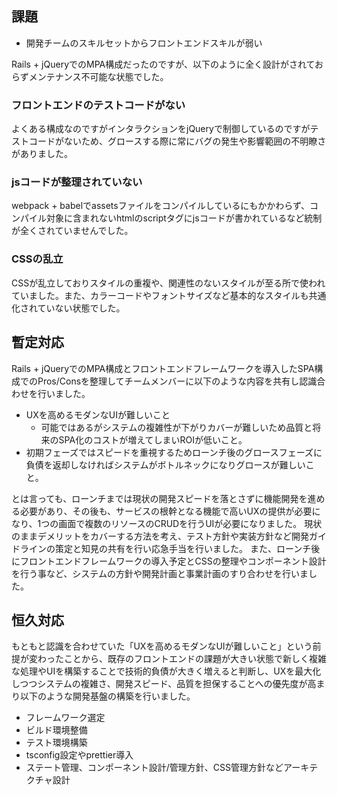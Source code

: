 ## 課題
* 開発チームのスキルセットからフロントエンドスキルが弱い

Rails + jQueryでのMPA構成だったのですが、以下のように全く設計がされておらずメンテナンス不可能な状態でした。

### フロントエンドのテストコードがない
よくある構成なのですがインタラクションをjQueryで制御しているのですがテストコードがないため、グロースする際に常にバグの発生や影響範囲の不明瞭さがありました。

### jsコードが整理されていない
webpack + babelでassetsファイルをコンパイルしているにもかかわらず、コンパイル対象に含まれないhtmlのscriptタグにjsコードが書かれているなど統制が全くされていませんでした。

### CSSの乱立
CSSが乱立しておりスタイルの重複や、関連性のないスタイルが至る所で使われていました。また、カラーコードやフォントサイズなど基本的なスタイルも共通化されていない状態でした。

## 暫定対応
Rails + jQueryでのMPA構成とフロントエンドフレームワークを導入したSPA構成でのPros/Consを整理してチームメンバーに以下のような内容を共有し認識合わせを行いました。

* UXを高めるモダンなUIが難しいこと
  * 可能ではあるがシステムの複雑性が下がりカバーが難しいため品質と将来のSPA化のコストが増えてしまいROIが低いこと。
* 初期フェーズではスピードを重視するためローンチ後のグロースフェーズに負債を返却しなければシステムがボトルネックになりグロースが難しいこと。

とは言っても、ローンチまでは現状の開発スピードを落とさずに機能開発を進める必要があり、その後も、サービスの根幹となる機能で高いUXの提供が必要になり、1つの画面で複数のリソースのCRUDを行うUIが必要になりました。
現状のままデメリットをカバーする方法を考え、テスト方針や実装方針など開発ガイドラインの策定と知見の共有を行い応急手当を行いました。
また、ローンチ後にフロントエンドフレームワークの導入予定とCSSの整理やコンポーネント設計を行う事など、システムの方針や開発計画と事業計画のすり合わせを行いました。

## 恒久対応

もともと認識を合わせていた「UXを高めるモダンなUIが難しいこと」という前提が変わったことから、既存のフロントエンドの課題が大きい状態で新しく複雑な処理やUIを構築することで技術的負債が大きく増えると判断し、UXを最大化しつつシステムの複雑さ、開発スピード、品質を担保することへの優先度が高まり以下のような開発基盤の構築を行いました。

* フレームワーク選定
* ビルド環境整備
* テスト環境構築
* tsconfig設定やprettier導入
* ステート管理、コンポーネント設計/管理方針、CSS管理方針などアーキテクチャ設計

